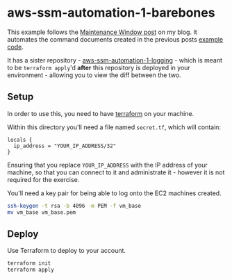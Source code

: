 # aws-ssm-automation-1-barebones

This example follows the [Maintenance Window post](https://jdheyburn.co.uk/blog/automate-instance-hygiene-with-aws-ssm-1/) on my blog. It automates the command documents created in the previous posts [example code](https://github.com/jdheyburn/terraform-examples/tree/main/aws-ssm-automation-0).

It has a sister repository - [aws-ssm-automation-1-logging](https://github.com/jdheyburn/terraform-examples/tree/main/aws-ssm-automation-1-logging) - which is meant to be `terraform apply`'d **after** this repository is deployed in your environment - allowing you to view the diff between the two.

## Setup

In order to use this, you need to have [terraform](https://learn.hashicorp.com/tutorials/terraform/install-cli) on your machine.

Within this directory you'll need a file named `secret.tf`, which will contain:

```hcl
locals {
  ip_address = "YOUR_IP_ADDRESS/32"
}
```

Ensuring that you replace `YOUR_IP_ADDRESS` with the IP address of your machine, so that you can connect to it and administrate it - however it is not required for the exercise.

You'll need a key pair for being able to log onto the EC2 machines created.

```bash
ssh-keygen -t rsa -b 4096 -m PEM -f vm_base
mv vm_base vm_base.pem
```

## Deploy

Use Terraform to deploy to your account.

```bash
terraform init
terraform apply
```

